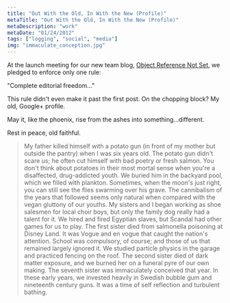 ```yaml
---
title: "Out With the Old, In With the New (Profile)"
metaTitle: "Out With the Old, In With the New (Profile)"
metaDescription: "work"
metaDate: "01/24/2012"
tags: ["logging", "social", "media"]
img: "immaculate_conception.jpg"
---
```


At the launch meeting for our new team blog, [Object Reference Not Set](http://objrefnotset.blogspot.com/), we pledged to enforce only one rule:

"Complete editorial freedom..."

This rule didn't even make it past the first post. On the chopping block? My old, Google+ profile.

May it, like the phoenix, rise from the ashes into something...different.

Rest in peace, old faithful.

> My father killed himself with a potato gun (in front of my mother but outside the pantry) when I was six years old. The potato gun didn't scare us; he often cut himself with bad poetry or fresh salmon. You don't think about potatoes in their most mortal sense when you're a disaffected, drug-addicted youth. We buried him in the backyard pool, which we filled with plankton. Sometimes, when the moon's just right, you can still see the flies swarming over his grave.
> The cannibalism of the years that followed seems only natural when compared with the vegan gluttony of our youths. My sisters and I began working as shoe salesmen for local choir boys, but only the family dog really had a talent for it. We hired and fired Egyptian slaves, but Scandal had other games for us to play. The first sister died from salmonella poisoning at Disney Land. It was Vogue and en vogue that caught the nation's attention.
> School was compulsory, of course; and those of us that remained largely ignored it. We studied particle physics in the garage and practiced fencing on the roof. The second sister died of dark matter exposure, and we burned her on a funeral pyre of our own making. The seventh sister was immaculately conceived that year. In these early years, we invested heavily in Swedish bubble gum and nineteenth century guns. It was a time of self reflection and turbulent bathing.
